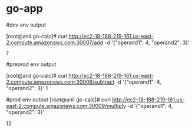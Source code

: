 # go-app
#dev env output

[root@anil go-calc]# curl http://ec2-18-188-219-161.us-east-2.compute.amazonaws.com:30007/add -d '{"operand1": 4, "operand2": 3}'

    7


#preprod env output


[root@anil go-calc]# curl http://ec2-18-188-219-161.us-east-2.compute.amazonaws.com:30008/subtract -d '{"operand1": 4, "operand2": 3}'
    1


#prod env output
[root@anil go-calc]# curl http://ec2-18-188-219-161.us-east-2.compute.amazonaws.com:30009/multiply -d '{"operand1": 4, "operand2": 3}'

   12
